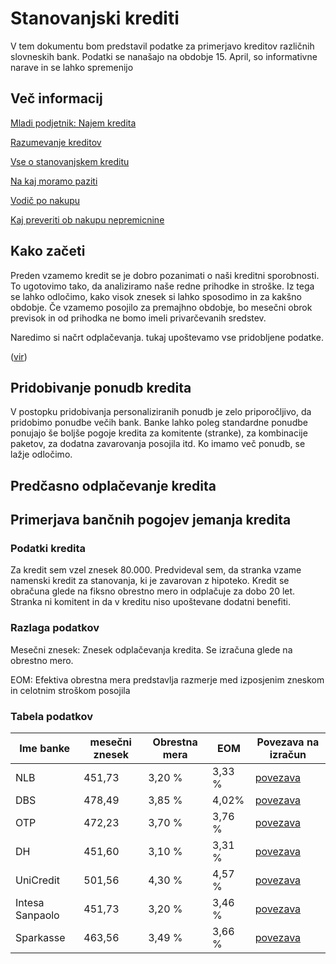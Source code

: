 # Stanovanjski krediti

V tem dokumentu bom predstavil podatke za primerjavo kreditov različnih slovneskih bank. Podatki se nanašajo na obdobje 15. April, so informativne narave in se lahko spremenijo

## Več informacij

[Mladi podjetnik: Najem kredita](https://mladipodjetnik.si/novice-in-dogodki/novice/najem-stanovanjskega-kredita)

[Razumevanje kreditov](https://cekin.si/finance/krediti/razumevanje-kreditov-kaj-morate-vedeti-preden-se-odlocite-za-kredit.html)

[Vse o stanovanjskem kreditu](https://www.zurnal24.si/uporabno/pot-do-vasih-kvadratov-srece-je-lahko-prijetna-329296)

[Na kaj moramo paziti](https://www.informiran.si/portal.aspx?content=pasti-pri-nakupu-nepremicnine&showMenu=1&showRightFrame=1)

[Vodič po nakupu](https://www.op-svab.com/kratek-vodic-ob-nakupu-nepremicnine/)

[Kaj preveriti ob nakupu nepremicnine](https://nepremicnine.si21.com/Novice-iz-sveta-nepremicnin/na-kaj-paziti-in-kaj-preveriti-ob-nakupu-nepremicnine/)

## Kako začeti

Preden vzamemo kredit se je dobro pozanimati o naši kreditni sporobnosti. To ugotovimo tako, da analiziramo naše redne prihodke in stroške. Iz tega se lahko odločimo, kako visok znesek si lahko sposodimo in za kakšno obdobje. Če vzamemo posojilo za premajhno obdobje, bo mesečni obrok previsok in od prihodka ne bomo imeli privarčevanih sredstev. 

Naredimo si načrt odplačevanja. tukaj upoštevamo vse pridobljene podatke.

([vir](https://blog.lumar.si/6-korakov-do-varnega-najema-hipotekarnega-kredita))

## Pridobivanje ponudb kredita

V postopku pridobivanja personaliziranih ponudb je zelo priporočljivo, da pridobimo ponudbe večih bank. Banke lahko poleg standardne ponudbe ponujajo še boljše pogoje kredita za komitente (stranke), za kombinacije paketov, za dodatna zavarovanja posojila itd. Ko imamo več ponudb, se lažje odločimo. 

## Predčasno odplačevanje kredita


## Primerjava bančnih pogojev jemanja kredita

### Podatki kredita

Za kredit sem vzel znesek 80.000. Predvideval sem, da stranka vzame namenski kredit za stanovanja, ki je zavarovan z hipoteko. Kredit se obračuna glede na fiksno obrestno mero in odplačuje za dobo 20 let. Stranka ni komitent in da v kreditu niso upoštevane dodatni benefiti. 

### Razlaga podatkov

Mesečni znesek: Znesek odplačevanja kredita. Se izračuna glede na obrestno mero.

EOM: Efektiva obrestna mera predstavlja razmerje med izposjenim zneskom in celotnim stroškom posojila



### Tabela podatkov

|Ime banke|mesečni znesek|Obrestna mera|EOM|Povezava na izračun
|----|---|---|---|---|
|NLB| 451,73 |3,20 %|3,33 %|[povezava](https://www.dbs.si/krediti)
|DBS|478,49|3,85 %|4,02%|[povezava](https://www.dbs.si/krediti/izracun-za-stanovanjski-kredit)
|OTP|472,23|3,70 %|3,76 %|[povezava](https://www.otpbanka.si/stanovanjski-krediti)
|DH|451,60|3,10 %|3,31 %|[povezava](https://www.dh.si/krediti/stanovanjski-kredit/#informativni-izracun)
|UniCredit|501,56|4,30 %|4,57 %|[povezava](https://krediti.unicreditbank.si/izracun-stanovanjski-kredit#/)
|Intesa Sanpaolo|451,73|3,20 %|3,46 %|[povezava](https://www.intesasanpaolobank.si/prebivalstvo/krediti-limit-lizing/stanovanjski-kredit.html#naredi-izracun)
|Sparkasse|463,56|3,49 %|3,66 %|[povezava](https://www.sparkasse.si/sl/prebivalstvo/orodja/kalkulatorji/izracun-kredita?creditType=2)